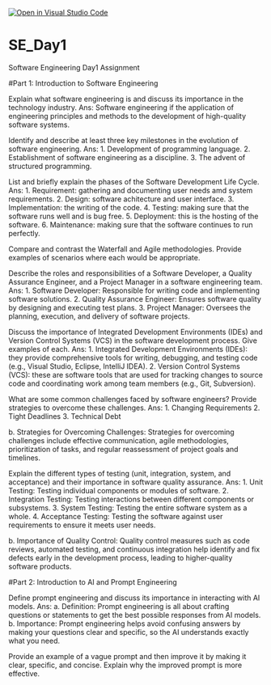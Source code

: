 [![Open in Visual Studio Code](https://classroom.github.com/assets/open-in-vscode-2e0aaae1b6195c2367325f4f02e2d04e9abb55f0b24a779b69b11b9e10269abc.svg)](https://classroom.github.com/online_ide?assignment_repo_id=18379338&assignment_repo_type=AssignmentRepo)
# SE_Day1
Software Engineering Day1 Assignment

#Part 1: Introduction to Software Engineering

Explain what software engineering is and discuss its importance in the technology industry.
Ans: Software engineering if the application of engineering principles and methods to the development of high-quality software systems.

Identify and describe at least three key milestones in the evolution of software engineering.
Ans:  1. Development of programming language.
      2. Establishment of software engineering as a discipline.
      3. The advent of structured programming.

List and briefly explain the phases of the Software Development Life Cycle.
Ans:  1. Requirement: gathering and documenting user needs amd system requirements.
      2. Design: software achitecture and user interface.
      3. Implementation: the writing of the code.
      4. Testing: making sure that the software runs well and is bug free.
      5. Deployment: this is the hosting of the software.
      6. Maintenance: making sure that the software continues to run perfectly. 

Compare and contrast the Waterfall and Agile methodologies. Provide examples of scenarios where each would be appropriate.


Describe the roles and responsibilities of a Software Developer, a Quality Assurance Engineer, and a Project Manager in a software engineering team.
Ans:  1. Software Developer: Responsible for writing code and implementing software solutions.
      2. Quality Assurance Engineer: Ensures software quality by designing and executing test plans.
      3. Project Manager: Oversees the planning, execution, and delivery of software projects.
      

Discuss the importance of Integrated Development Environments (IDEs) and Version Control Systems (VCS) in the software development process. Give examples of each.
Ans:  1. Integrated Development Environments (IDEs): they provide comprehensive tools for writing,                              debugging, and testing code (e.g., Visual Studio, Eclipse, IntelliJ IDEA).
      2. Version Control Systems (VCS): these are software tools that are used for tracking changes to source code and          coordinating work among team members (e.g., Git, Subversion).


What are some common challenges faced by software engineers? Provide strategies to overcome these challenges.
Ans:  1. Changing Requirements
      2. Tight Deadlines
      3. Technical Debt
      
b. Strategies for Overcoming Challenges: Strategies for overcoming challenges include effective communication, agile methodologies, prioritization of tasks, and regular reassessment of project goals and timelines.


Explain the different types of testing (unit, integration, system, and acceptance) and their importance in software quality assurance.
Ans:  1. Unit Testing: Testing individual components or modules of software.
      2. Integration Testing: Testing interactions between different components or subsystems.
      3. System Testing: Testing the entire software system as a whole.
      4. Acceptance Testing: Testing the software against user requirements to ensure it meets user needs.

b. Importance of Quality Control: Quality control measures such as code reviews, automated testing, and continuous integration help identify and fix defects early in the development process, leading to higher-quality software products.



#Part 2: Introduction to AI and Prompt Engineering


Define prompt engineering and discuss its importance in interacting with AI models.
Ans: a. Definition: Prompt engineering is all about crafting questions or statements to get the best possible responses from AI models. 
    b. Importance: Prompt engineering helps avoid confusing answers by making your questions clear and specific, so the AI understands exactly what you need.


Provide an example of a vague prompt and then improve it by making it clear, specific, and concise. Explain why the improved prompt is more effective.
